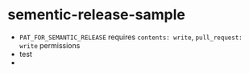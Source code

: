 # sementic-release-sample 

- `PAT_FOR_SEMANTIC_RELEASE` requires `contents: write`, `pull_request: write`  permissions
- test
-
